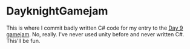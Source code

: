 # DayknightGamejam
 
This is where I commit badly written C# code for my entry to the [Day 9 gamejam](https://itch.io/jam/dayknight-festival-2019-gamejam). No, really. I've never used unity before and never written C#. This'll be fun.